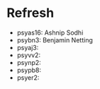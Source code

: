 # Refresh
- psyas16: Ashnip Sodhi
- psybn3: Benjamin Netting
- psyaj3: 
- psyvv2:
- psynp2: 
- psypb8:
- psyer2:
